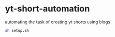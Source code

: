 # yt-short-automation
automating the task of creating yt shorts using blogs
```bash
sh setup.sh
```
